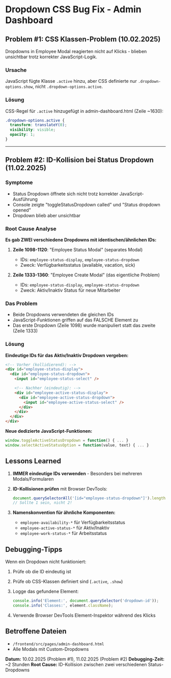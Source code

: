 # Dropdown CSS Bug Fix - Admin Dashboard

## Problem #1: CSS Klassen-Problem (10.02.2025)

Dropdowns in Employee Modal reagierten nicht auf Klicks - blieben unsichtbar trotz korrekter JavaScript-Logik.

### Ursache

JavaScript fügte Klasse `.active` hinzu, aber CSS definierte nur `.dropdown-options.show`, nicht `.dropdown-options.active`.

### Lösung

CSS-Regel für `.active` hinzugefügt in admin-dashboard.html (Zeile ~1630):

```css
.dropdown-options.active {
  transform: translateY(0);
  visibility: visible;
  opacity: 1;
}
```

---

## Problem #2: ID-Kollision bei Status Dropdown (11.02.2025)

### Symptome

- Status Dropdown öffnete sich nicht trotz korrekter JavaScript-Ausführung
- Console zeigte "toggleStatusDropdown called" und "Status dropdown opened"
- Dropdown blieb aber unsichtbar

### Root Cause Analyse

**Es gab ZWEI verschiedene Dropdowns mit identischen/ähnlichen IDs:**

1. **Zeile 1098-1120**: "Employee Status Modal" (separates Modal)
   - IDs: `employee-status-display`, `employee-status-dropdown`
   - Zweck: Verfügbarkeitsstatus (available, vacation, sick)

2. **Zeile 1333-1360**: "Employee Create Modal" (das eigentliche Problem)
   - IDs: `employee-status-display`, `employee-status-dropdown`
   - Zweck: Aktiv/Inaktiv Status für neue Mitarbeiter

### Das Problem

- Beide Dropdowns verwendeten die gleichen IDs
- JavaScript-Funktionen griffen auf das FALSCHE Element zu
- Das erste Dropdown (Zeile 1098) wurde manipuliert statt das zweite (Zeile 1333)

### Lösung

**Eindeutige IDs für das Aktiv/Inaktiv Dropdown vergeben:**

```html
<!-- Vorher (kollidierend): -->
<div id="employee-status-display">
  <div id="employee-status-dropdown">
    <input id="employee-status-select" />

    <!-- Nachher (eindeutig): -->
    <div id="employee-active-status-display">
      <div id="employee-active-status-dropdown">
        <input id="employee-active-status-select" />
      </div>
    </div>
  </div>
</div>
```

**Neue dedizierte JavaScript-Funktionen:**

```javascript
window.toggleActiveStatusDropdown = function() { ... }
window.selectActiveStatusOption = function(value, text) { ... }
```

## Lessons Learned

1. **IMMER eindeutige IDs verwenden** - Besonders bei mehreren Modals/Formularen
2. **ID-Kollisionen prüfen** mit Browser DevTools:

   ```javascript
   document.querySelectorAll('[id="employee-status-dropdown"]').length;
   // Sollte 1 sein, nicht 2!
   ```

3. **Namenskonvention für ähnliche Komponenten:**
   - `employee-availability-*` für Verfügbarkeitsstatus
   - `employee-active-status-*` für Aktiv/Inaktiv
   - `employee-work-status-*` für Arbeitsstatus

## Debugging-Tipps

Wenn ein Dropdown nicht funktioniert:

1. Prüfe ob die ID eindeutig ist
2. Prüfe ob CSS-Klassen definiert sind (`.active`, `.show`)
3. Logge das gefundene Element:

   ```javascript
   console.info('Element:', document.querySelector('dropdown-id'));
   console.info('Classes:', element.className);
   ```

4. Verwende Browser DevTools Element-Inspektor während des Klicks

## Betroffene Dateien

- `/frontend/src/pages/admin-dashboard.html`
- Alle Modals mit Custom-Dropdowns

**Datum:** 10.02.2025 (Problem #1), 11.02.2025 (Problem #2)
**Debugging-Zeit:** ~2 Stunden
**Root Cause:** ID-Kollision zwischen zwei verschiedenen Status-Dropdowns
